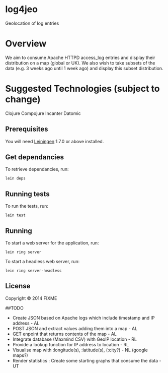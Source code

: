# log4jeo

Geolocation of log entries

# Overview

We aim to consume Apache HTTPD access_log entries and display their distribution on a map (global or UK).
We also wish to take subsets of the data (e.g. 3 weeks ago until 1 week ago) and display this subset distribution.

# Suggested Technologies (subject to change)
Clojure 
Compojure
Incanter
Datomic


## Prerequisites

You will need [Leiningen][1] 1.7.0 or above installed.

[1]: https://github.com/technomancy/leiningen

## Get dependancies

To retrieve dependancies, run:

	lein deps


## Running tests

To run the tests, run:

	lein test

## Running

To start a web server for the application, run:

    lein ring server
    
To start a headless web server, run:

    lein ring server-headless

## License

Copyright © 2014 FIXME

##TODO

* Create JSON based on Apache logs which include timestamp and IP address - AL
* POST JSON and extract values adding them into a map - AL
* GET enpoint that returns contents of the map - AL
* Integrate database (Maxmind CSV) with GeoIP location - RL
* Provide a lookup function for IP address to location - RL
* Visualise map with :longitude(s), :latitude(s), (:city?) - NL  (google maps?)
* Render statistics : Create some starting graphs that consume the data - UT
